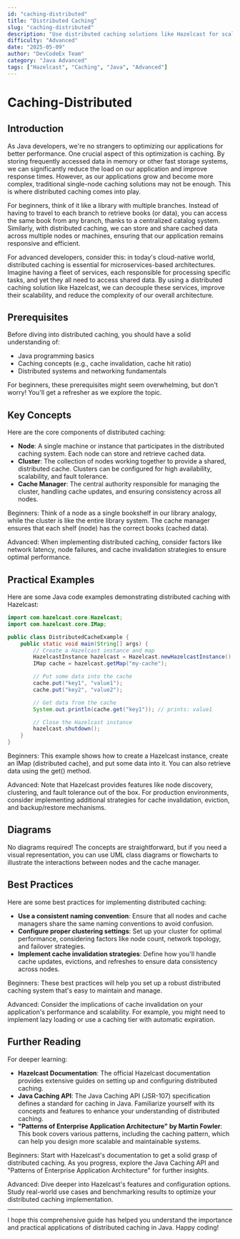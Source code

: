 ```yaml
---
id: "caching-distributed"
title: "Distributed Caching"
slug: "caching-distributed"
description: "Use distributed caching solutions like Hazelcast for scalability."
difficulty: "Advanced"
date: "2025-05-09"
author: "DevCodeEx Team"
category: "Java Advanced"
tags: ["Hazelcast", "Caching", "Java", "Advanced"]
---
```


# Caching-Distributed

## Introduction

As Java developers, we're no strangers to optimizing our applications for better performance. One crucial aspect of this optimization is caching. By storing frequently accessed data in memory or other fast storage systems, we can significantly reduce the load on our application and improve response times. However, as our applications grow and become more complex, traditional single-node caching solutions may not be enough. This is where distributed caching comes into play.

For beginners, think of it like a library with multiple branches. Instead of having to travel to each branch to retrieve books (or data), you can access the same book from any branch, thanks to a centralized catalog system. Similarly, with distributed caching, we can store and share cached data across multiple nodes or machines, ensuring that our application remains responsive and efficient.

For advanced developers, consider this: in today's cloud-native world, distributed caching is essential for microservices-based architectures. Imagine having a fleet of services, each responsible for processing specific tasks, and yet they all need to access shared data. By using a distributed caching solution like Hazelcast, we can decouple these services, improve their scalability, and reduce the complexity of our overall architecture.

## Prerequisites

Before diving into distributed caching, you should have a solid understanding of:

* Java programming basics
* Caching concepts (e.g., cache invalidation, cache hit ratio)
* Distributed systems and networking fundamentals

For beginners, these prerequisites might seem overwhelming, but don't worry! You'll get a refresher as we explore the topic.

## Key Concepts

Here are the core components of distributed caching:

* **Node**: A single machine or instance that participates in the distributed caching system. Each node can store and retrieve cached data.
* **Cluster**: The collection of nodes working together to provide a shared, distributed cache. Clusters can be configured for high availability, scalability, and fault tolerance.
* **Cache Manager**: The central authority responsible for managing the cluster, handling cache updates, and ensuring consistency across all nodes.

Beginners: Think of a node as a single bookshelf in our library analogy, while the cluster is like the entire library system. The cache manager ensures that each shelf (node) has the correct books (cached data).

Advanced: When implementing distributed caching, consider factors like network latency, node failures, and cache invalidation strategies to ensure optimal performance.

## Practical Examples

Here are some Java code examples demonstrating distributed caching with Hazelcast:

```java
import com.hazelcast.core.Hazelcast;
import com.hazelcast.core.IMap;

public class DistributedCacheExample {
    public static void main(String[] args) {
        // Create a Hazelcast instance and map
        HazelcastInstance hazelcast = Hazelcast.newHazelcastInstance();
        IMap cache = hazelcast.getMap("my-cache");

        // Put some data into the cache
        cache.put("key1", "value1");
        cache.put("key2", "value2");

        // Get data from the cache
        System.out.println(cache.get("key1")); // prints: value1

        // Close the Hazelcast instance
        hazelcast.shutdown();
    }
}
```

Beginners: This example shows how to create a Hazelcast instance, create an IMap (distributed cache), and put some data into it. You can also retrieve data using the get() method.

Advanced: Note that Hazelcast provides features like node discovery, clustering, and fault tolerance out of the box. For production environments, consider implementing additional strategies for cache invalidation, eviction, and backup/restore mechanisms.

## Diagrams

No diagrams required! The concepts are straightforward, but if you need a visual representation, you can use UML class diagrams or flowcharts to illustrate the interactions between nodes and the cache manager.

## Best Practices

Here are some best practices for implementing distributed caching:

* **Use a consistent naming convention**: Ensure that all nodes and cache managers share the same naming conventions to avoid confusion.
* **Configure proper clustering settings**: Set up your cluster for optimal performance, considering factors like node count, network topology, and failover strategies.
* **Implement cache invalidation strategies**: Define how you'll handle cache updates, evictions, and refreshes to ensure data consistency across nodes.

Beginners: These best practices will help you set up a robust distributed caching system that's easy to maintain and manage.

Advanced: Consider the implications of cache invalidation on your application's performance and scalability. For example, you might need to implement lazy loading or use a caching tier with automatic expiration.

## Further Reading

For deeper learning:

* **Hazelcast Documentation**: The official Hazelcast documentation provides extensive guides on setting up and configuring distributed caching.
* **Java Caching API**: The Java Caching API (JSR-107) specification defines a standard for caching in Java. Familiarize yourself with its concepts and features to enhance your understanding of distributed caching.
* **"Patterns of Enterprise Application Architecture" by Martin Fowler**: This book covers various patterns, including the caching pattern, which can help you design more scalable and maintainable systems.

Beginners: Start with Hazelcast's documentation to get a solid grasp of distributed caching. As you progress, explore the Java Caching API and "Patterns of Enterprise Application Architecture" for further insights.

Advanced: Dive deeper into Hazelcast's features and configuration options. Study real-world use cases and benchmarking results to optimize your distributed caching implementation.

---

I hope this comprehensive guide has helped you understand the importance and practical applications of distributed caching in Java. Happy coding!